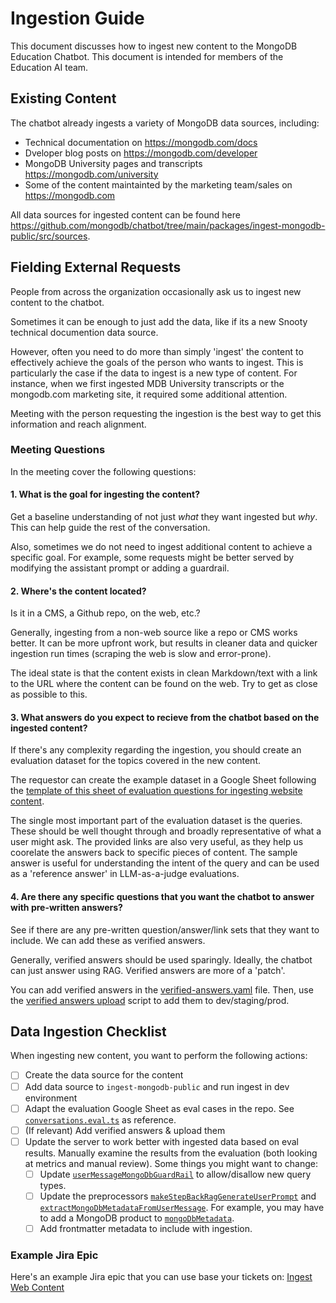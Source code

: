 # Ingestion Guide

This document discusses how to ingest new content to the MongoDB Education Chatbot. This document is intended for members of the Education AI team.

## Existing Content

The chatbot already ingests a variety of MongoDB data sources, including:

- Technical documentation on https://mongodb.com/docs
- Dveloper blog posts on https://mongodb.com/developer
- MongoDB University pages and transcripts https://mongodb.com/university
- Some of the content maintainted by the marketing team/sales on https://mongodb.com

All data sources for ingested content can be found here <https://github.com/mongodb/chatbot/tree/main/packages/ingest-mongodb-public/src/sources>.

## Fielding External Requests

People from across the organization occasionally ask us to ingest new content to the chatbot. 

Sometimes it can be enough to just add the data, like if its a new Snooty technical documention data source.

However, often you need to do more than simply 'ingest' the content to effectively achieve the goals of the person who wants to ingest. This is particularly the case if the data to ingest is a new type of content. For instance, when we first ingested MDB University transcripts or the mongodb.com marketing site, it required some additional attention.

Meeting with the person requesting the ingestion is the best way to get this information and reach alignment.

### Meeting Questions

In the meeting cover the following questions:

#### 1. What is the goal for ingesting the content? 

Get a baseline understanding of not just _what_ they want ingested but _why_. This can help guide the rest of the conversation.

Also, sometimes we do not need to ingest additional content to achieve a specific goal. For example, some requests might be better served by modifying the assistant prompt or adding a guardrail.

#### 2. Where's the content located?

Is it in a CMS, a Github repo, on the web, etc.?

Generally, ingesting from a non-web source like a repo or CMS works better. It can be more upfront work, but results in cleaner data and quicker ingestion run times (scraping the web is slow and error-prone). 

The ideal state is that the content exists in clean Markdown/text with a link to the URL where the content can be found on the web. Try to get as close as possible to this.

#### 3. What answers do you expect to recieve from the chatbot based on the ingested content?

If there's any complexity regarding the ingestion, you should create an evaluation dataset for the topics covered in the new content.

The requestor can create the example dataset in a Google Sheet following the [template of this sheet of evaluation questions for ingesting website content](https://docs.google.com/spreadsheets/d/1khZ9jwgffIUb-bDXqnem5o1Xq3RZ1sz8_JXFc3o9GCE/edit?pli=1&gid=0#gid=0).

The single most important part of the evaluation dataset is the queries. These should be well thought through and broadly representative of what a user might ask. The provided links are also very useful, as they help us coorelate the answers back to specific pieces of content. The sample answer is useful for understanding the intent of the query and can be used as a 'reference answer' in LLM-as-a-judge evaluations.

#### 4. Are there any specific questions that you want the chatbot to answer with pre-written answers?

See if there are any pre-written question/answer/link sets that they want to include. We can add these as verified answers. 

Generally, verified answers should be used sparingly. Ideally, the chatbot can just answer using RAG. Verified answers are more of a 'patch'.

You can add verified answers in the [verified-answers.yaml](https://github.com/mongodb/chatbot/blob/main/verified-answers.yaml) file. Then, use the [verified answers upload](https://github.com/mongodb/chatbot/tree/main/packages/mongodb-chatbot-verified-answers) script to add them to dev/staging/prod.

## Data Ingestion Checklist

When ingesting new content, you want to perform the following actions:

- [ ] Create the data source for the content
- [ ] Add data source to `ingest-mongodb-public` and run ingest in dev environment
- [ ] Adapt the evaluation Google Sheet as eval cases in the repo. See [`conversations.eval.ts`](https://github.com/mongodb/chatbot/blob/main/packages/chatbot-server-mongodb-public/src/conversations.eval.ts) as reference.
- [ ] (If relevant) Add verified answers & upload them
- [ ] Update the server to work better with ingested data based on eval results. Manually examine the results from the evaluation (both looking at metrics and manual review). Some things you might want to change:
  - [ ] Update [`userMessageMongoDbGuardRail`](https://github.com/mongodb/chatbot/blob/main/packages/chatbot-server-mongodb-public/src/processors/userMessageMongoDbGuardrail.ts) to allow/disallow new query types.
  - [ ] Update the preprocessors [`makeStepBackRagGenerateUserPrompt`](https://github.com/mongodb/chatbot/blob/main/packages/chatbot-server-mongodb-public/src/processors/makeStepBackRagGenerateUserPrompt.ts) and [`extractMongoDbMetadataFromUserMessage`](https://github.com/mongodb/chatbot/blob/main/packages/chatbot-server-mongodb-public/src/processors/extractMongoDbMetadataFromUserMessage.ts). For example, you may have to add a MongoDB product to [`mongoDbMetadata`](https://github.com/mongodb/chatbot/tree/main/packages/chatbot-server-mongodb-public/src/mongoDbMetadata).
  - [ ] Add frontmatter metadata to include with ingestion.

### Example Jira Epic

Here's an example Jira epic that you can use base your tickets on: [Ingest Web Content](https://jira.mongodb.org/browse/EAI-591)
